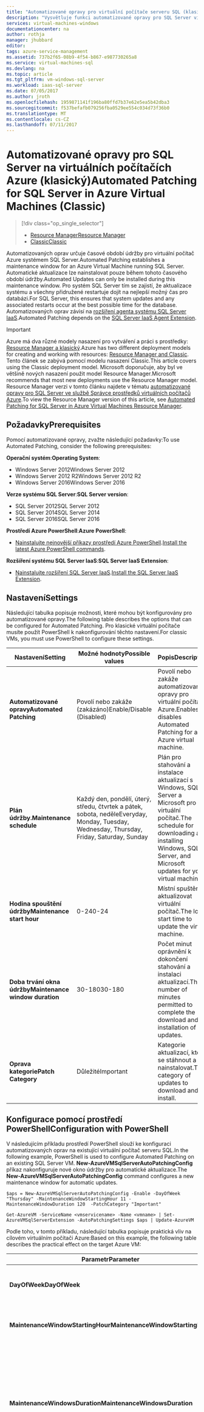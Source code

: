 ```yaml
---
title: "Automatizované opravy pro virtuální počítače serveru SQL (klasické) | Microsoft Docs"
description: "Vysvětluje funkci automatizované opravy pro SQL Server virtuální počítače běžící v Azure pomocí režimu nasazení classic."
services: virtual-machines-windows
documentationcenter: na
author: rothja
manager: jhubbard
editor: 
tags: azure-service-management
ms.assetid: 737b2f65-08b9-4f54-b867-e987730265a8
ms.service: virtual-machines-sql
ms.devlang: na
ms.topic: article
ms.tgt_pltfrm: vm-windows-sql-server
ms.workload: iaas-sql-server
ms.date: 07/05/2017
ms.author: jroth
ms.openlocfilehash: 1959871141f196ba80ffd7b37e62e5ea5b42dba3
ms.sourcegitcommit: f537befafb079256fba0529ee554c034d73f36b0
ms.translationtype: MT
ms.contentlocale: cs-CZ
ms.lasthandoff: 07/11/2017
---
```

# <a name="automated-patching-for-sql-server-in-azure-virtual-machines-classic"></a><span data-ttu-id="17e39-103">Automatizované opravy pro SQL Server na virtuálních počítačích Azure (klasický)</span><span class="sxs-lookup"><span data-stu-id="17e39-103">Automated Patching for SQL Server in Azure Virtual Machines (Classic)</span></span>
> [!div class="op_single_selector"]
> * [<span data-ttu-id="17e39-104">Resource Manager</span><span class="sxs-lookup"><span data-stu-id="17e39-104">Resource Manager</span></span>](../sql/virtual-machines-windows-sql-automated-patching.md)
> * [<span data-ttu-id="17e39-105">Classic</span><span class="sxs-lookup"><span data-stu-id="17e39-105">Classic</span></span>](../classic/sql-automated-patching.md)
> 
> 

<span data-ttu-id="17e39-106">Automatizovaných oprav určuje časové období údržby pro virtuální počítač Azure systémem SQL Server.</span><span class="sxs-lookup"><span data-stu-id="17e39-106">Automated Patching establishes a maintenance window for an Azure Virtual Machine running SQL Server.</span></span> <span data-ttu-id="17e39-107">Automatické aktualizace lze nainstalovat pouze během tohoto časového období údržby.</span><span class="sxs-lookup"><span data-stu-id="17e39-107">Automated Updates can only be installed during this maintenance window.</span></span> <span data-ttu-id="17e39-108">Pro systém SQL Server tím se zajistí, že aktualizace systému a všechny přidružené restartuje dojít na nejlepší možný čas pro databázi.</span><span class="sxs-lookup"><span data-stu-id="17e39-108">For SQL Server, this ensures that system updates and any associated restarts occur at the best possible time for the database.</span></span> <span data-ttu-id="17e39-109">Automatizovaných oprav závisí na [rozšíření agenta systému SQL Server IaaS](../classic/sql-server-agent-extension.md).</span><span class="sxs-lookup"><span data-stu-id="17e39-109">Automated Patching depends on the [SQL Server IaaS Agent Extension](../classic/sql-server-agent-extension.md).</span></span>

> [!IMPORTANT] 
> <span data-ttu-id="17e39-110">Azure má dva různé modely nasazení pro vytváření a práci s prostředky: [Resource Manager a klasický](../../../azure-resource-manager/resource-manager-deployment-model.md).</span><span class="sxs-lookup"><span data-stu-id="17e39-110">Azure has two different deployment models for creating and working with resources: [Resource Manager and Classic](../../../azure-resource-manager/resource-manager-deployment-model.md).</span></span> <span data-ttu-id="17e39-111">Tento článek se zabývá pomocí modelu nasazení Classic.</span><span class="sxs-lookup"><span data-stu-id="17e39-111">This article covers using the Classic deployment model.</span></span> <span data-ttu-id="17e39-112">Microsoft doporučuje, aby byl ve většině nových nasazení použit model Resource Manager.</span><span class="sxs-lookup"><span data-stu-id="17e39-112">Microsoft recommends that most new deployments use the Resource Manager model.</span></span> <span data-ttu-id="17e39-113">Resource Manager verzi v tomto článku najdete v tématu [automatizované opravy pro SQL Server ve službě Správce prostředků virtuálních počítačů Azure](../sql/virtual-machines-windows-sql-automated-patching.md).</span><span class="sxs-lookup"><span data-stu-id="17e39-113">To view the Resource Manager version of this article, see [Automated Patching for SQL Server in Azure Virtual Machines Resource Manager](../sql/virtual-machines-windows-sql-automated-patching.md).</span></span>

## <a name="prerequisites"></a><span data-ttu-id="17e39-114">Požadavky</span><span class="sxs-lookup"><span data-stu-id="17e39-114">Prerequisites</span></span>
<span data-ttu-id="17e39-115">Pomocí automatizované opravy, zvažte následující požadavky:</span><span class="sxs-lookup"><span data-stu-id="17e39-115">To use Automated Patching, consider the following prerequisites:</span></span>

<span data-ttu-id="17e39-116">**Operační systém**:</span><span class="sxs-lookup"><span data-stu-id="17e39-116">**Operating System**:</span></span>

* <span data-ttu-id="17e39-117">Windows Server 2012</span><span class="sxs-lookup"><span data-stu-id="17e39-117">Windows Server 2012</span></span>
* <span data-ttu-id="17e39-118">Windows Server 2012 R2</span><span class="sxs-lookup"><span data-stu-id="17e39-118">Windows Server 2012 R2</span></span>
* <span data-ttu-id="17e39-119">Windows Server 2016</span><span class="sxs-lookup"><span data-stu-id="17e39-119">Windows Server 2016</span></span>

<span data-ttu-id="17e39-120">**Verze systému SQL Server**:</span><span class="sxs-lookup"><span data-stu-id="17e39-120">**SQL Server version**:</span></span>

* <span data-ttu-id="17e39-121">SQL Server 2012</span><span class="sxs-lookup"><span data-stu-id="17e39-121">SQL Server 2012</span></span>
* <span data-ttu-id="17e39-122">SQL Server 2014</span><span class="sxs-lookup"><span data-stu-id="17e39-122">SQL Server 2014</span></span>
* <span data-ttu-id="17e39-123">SQL Server 2016</span><span class="sxs-lookup"><span data-stu-id="17e39-123">SQL Server 2016</span></span>

<span data-ttu-id="17e39-124">**Prostředí Azure PowerShell**:</span><span class="sxs-lookup"><span data-stu-id="17e39-124">**Azure PowerShell**:</span></span>

* <span data-ttu-id="17e39-125">[Nainstalujte nejnovější příkazy prostředí Azure PowerShell](/powershell/azure/overview).</span><span class="sxs-lookup"><span data-stu-id="17e39-125">[Install the latest Azure PowerShell commands](/powershell/azure/overview).</span></span>

<span data-ttu-id="17e39-126">**Rozšíření systému SQL Server IaaS**:</span><span class="sxs-lookup"><span data-stu-id="17e39-126">**SQL Server IaaS Extension**:</span></span>

* <span data-ttu-id="17e39-127">[Nainstalujte rozšíření SQL Server IaaS](../classic/sql-server-agent-extension.md).</span><span class="sxs-lookup"><span data-stu-id="17e39-127">[Install the SQL Server IaaS Extension](../classic/sql-server-agent-extension.md).</span></span>

## <a name="settings"></a><span data-ttu-id="17e39-128">Nastavení</span><span class="sxs-lookup"><span data-stu-id="17e39-128">Settings</span></span>
<span data-ttu-id="17e39-129">Následující tabulka popisuje možnosti, které mohou být konfigurovány pro automatizované opravy.</span><span class="sxs-lookup"><span data-stu-id="17e39-129">The following table describes the options that can be configured for Automated Patching.</span></span> <span data-ttu-id="17e39-130">Pro klasické virtuální počítače musíte použít PowerShell k nakonfigurování těchto nastavení.</span><span class="sxs-lookup"><span data-stu-id="17e39-130">For classic VMs, you must use PowerShell to configure these settings.</span></span>

| <span data-ttu-id="17e39-131">Nastavení</span><span class="sxs-lookup"><span data-stu-id="17e39-131">Setting</span></span> | <span data-ttu-id="17e39-132">Možné hodnoty</span><span class="sxs-lookup"><span data-stu-id="17e39-132">Possible values</span></span> | <span data-ttu-id="17e39-133">Popis</span><span class="sxs-lookup"><span data-stu-id="17e39-133">Description</span></span> |
| --- | --- | --- |
| <span data-ttu-id="17e39-134">**Automatizované opravy**</span><span class="sxs-lookup"><span data-stu-id="17e39-134">**Automated Patching**</span></span> |<span data-ttu-id="17e39-135">Povolí nebo zakáže (zakázáno)</span><span class="sxs-lookup"><span data-stu-id="17e39-135">Enable/Disable (Disabled)</span></span> |<span data-ttu-id="17e39-136">Povolí nebo zakáže automatizované opravy pro virtuální počítač Azure.</span><span class="sxs-lookup"><span data-stu-id="17e39-136">Enables or disables Automated Patching for an Azure virtual machine.</span></span> |
| <span data-ttu-id="17e39-137">**Plán údržby.**</span><span class="sxs-lookup"><span data-stu-id="17e39-137">**Maintenance schedule**</span></span> |<span data-ttu-id="17e39-138">Každý den, pondělí, úterý, středu, čtvrtek a pátek, sobota, neděle</span><span class="sxs-lookup"><span data-stu-id="17e39-138">Everyday, Monday, Tuesday, Wednesday, Thursday, Friday, Saturday, Sunday</span></span> |<span data-ttu-id="17e39-139">Plán pro stahování a instalace aktualizací s Windows, SQL Server a Microsoft pro virtuální počítač.</span><span class="sxs-lookup"><span data-stu-id="17e39-139">The schedule for downloading and installing Windows, SQL Server, and Microsoft updates for your virtual machine.</span></span> |
| <span data-ttu-id="17e39-140">**Hodina spouštění údržby**</span><span class="sxs-lookup"><span data-stu-id="17e39-140">**Maintenance start hour**</span></span> |<span data-ttu-id="17e39-141">0-24</span><span class="sxs-lookup"><span data-stu-id="17e39-141">0-24</span></span> |<span data-ttu-id="17e39-142">Místní spuštění aktualizovat virtuální počítač.</span><span class="sxs-lookup"><span data-stu-id="17e39-142">The local start time to update the virtual machine.</span></span> |
| <span data-ttu-id="17e39-143">**Doba trvání okna údržby**</span><span class="sxs-lookup"><span data-stu-id="17e39-143">**Maintenance window duration**</span></span> |<span data-ttu-id="17e39-144">30-180</span><span class="sxs-lookup"><span data-stu-id="17e39-144">30-180</span></span> |<span data-ttu-id="17e39-145">Počet minut oprávnění k dokončení stahování a instalaci aktualizací.</span><span class="sxs-lookup"><span data-stu-id="17e39-145">The number of minutes permitted to complete the download and installation of updates.</span></span> |
| <span data-ttu-id="17e39-146">**Oprava kategorie**</span><span class="sxs-lookup"><span data-stu-id="17e39-146">**Patch Category**</span></span> |<span data-ttu-id="17e39-147">Důležité</span><span class="sxs-lookup"><span data-stu-id="17e39-147">Important</span></span> |<span data-ttu-id="17e39-148">Kategorie aktualizací, které se stáhnout a nainstalovat.</span><span class="sxs-lookup"><span data-stu-id="17e39-148">The category of updates to download and install.</span></span> |

## <a name="configuration-with-powershell"></a><span data-ttu-id="17e39-149">Konfigurace pomocí prostředí PowerShell</span><span class="sxs-lookup"><span data-stu-id="17e39-149">Configuration with PowerShell</span></span>
<span data-ttu-id="17e39-150">V následujícím příkladu prostředí PowerShell slouží ke konfiguraci automatizovaných oprav na existující virtuální počítač serveru SQL.</span><span class="sxs-lookup"><span data-stu-id="17e39-150">In the following example, PowerShell is used to configure Automated Patching on an existing SQL Server VM.</span></span> <span data-ttu-id="17e39-151">**New-AzureVMSqlServerAutoPatchingConfig** příkaz nakonfiguruje nové okno údržby pro automatické aktualizace.</span><span class="sxs-lookup"><span data-stu-id="17e39-151">The **New-AzureVMSqlServerAutoPatchingConfig** command configures a new maintenance window for automatic updates.</span></span>

    $aps = New-AzureVMSqlServerAutoPatchingConfig -Enable -DayOfWeek "Thursday" -MaintenanceWindowStartingHour 11 -MaintenanceWindowDuration 120  -PatchCategory "Important"

    Get-AzureVM -ServiceName <vmservicename> -Name <vmname> | Set-AzureVMSqlServerExtension -AutoPatchingSettings $aps | Update-AzureVM

<span data-ttu-id="17e39-152">Podle toho, v tomto příkladu, následující tabulka popisuje praktická vliv na cílovém virtuálním počítači Azure:</span><span class="sxs-lookup"><span data-stu-id="17e39-152">Based on this example, the following table describes the practical effect on the target Azure VM:</span></span>

| <span data-ttu-id="17e39-153">Parametr</span><span class="sxs-lookup"><span data-stu-id="17e39-153">Parameter</span></span> | <span data-ttu-id="17e39-154">Efekt</span><span class="sxs-lookup"><span data-stu-id="17e39-154">Effect</span></span> |
| --- | --- |
| <span data-ttu-id="17e39-155">**DayOfWeek**</span><span class="sxs-lookup"><span data-stu-id="17e39-155">**DayOfWeek**</span></span> |<span data-ttu-id="17e39-156">Každý čtvrtek nainstalovány opravy.</span><span class="sxs-lookup"><span data-stu-id="17e39-156">Patches installed every Thursday.</span></span> |
| <span data-ttu-id="17e39-157">**MaintenanceWindowStartingHour**</span><span class="sxs-lookup"><span data-stu-id="17e39-157">**MaintenanceWindowStartingHour**</span></span> |<span data-ttu-id="17e39-158">Začátek aktualizace na 11:00.</span><span class="sxs-lookup"><span data-stu-id="17e39-158">Begin updates at 11:00am.</span></span> |
| <span data-ttu-id="17e39-159">**MaintenanceWindowsDuration**</span><span class="sxs-lookup"><span data-stu-id="17e39-159">**MaintenanceWindowsDuration**</span></span> |<span data-ttu-id="17e39-160">Během 120 minut musí být nainstalované opravy.</span><span class="sxs-lookup"><span data-stu-id="17e39-160">Patches must be installed within 120 minutes.</span></span> <span data-ttu-id="17e39-161">Podle času zahájení, musí provést podle 1:00 pm.</span><span class="sxs-lookup"><span data-stu-id="17e39-161">Based on the start time, they must complete by 1:00pm.</span></span> |
| <span data-ttu-id="17e39-162">**PatchCategory**</span><span class="sxs-lookup"><span data-stu-id="17e39-162">**PatchCategory**</span></span> |<span data-ttu-id="17e39-163">Jedinou možnou nastavení pro tento parametr je "Důležité".</span><span class="sxs-lookup"><span data-stu-id="17e39-163">The only possible setting for this parameter is “Important”.</span></span> |

<span data-ttu-id="17e39-164">Ho může trvat několik minut k instalaci a konfiguraci IaaS Agent serveru SQL Server.</span><span class="sxs-lookup"><span data-stu-id="17e39-164">It could take several minutes to install and configure the SQL Server IaaS Agent.</span></span>

<span data-ttu-id="17e39-165">Chcete-li zakázat automatizovaných oprav, spusťte stejný skript bez parametru-povolit New-AzureVMSqlServerAutoPatchingConfig.</span><span class="sxs-lookup"><span data-stu-id="17e39-165">To disable Automated Patching, run the same script without the -Enable parameter to the New-AzureVMSqlServerAutoPatchingConfig.</span></span> <span data-ttu-id="17e39-166">Stejně jako u instalace, se může trvat několik minut zakázat automatizovaných oprav.</span><span class="sxs-lookup"><span data-stu-id="17e39-166">As with installation, it can take several minutes to disable Automated Patching.</span></span>

## <a name="next-steps"></a><span data-ttu-id="17e39-167">Další kroky</span><span class="sxs-lookup"><span data-stu-id="17e39-167">Next steps</span></span>
<span data-ttu-id="17e39-168">Informace o dalších úlohách, k dispozici automation najdete v tématu [rozšíření agenta systému SQL Server IaaS](../classic/sql-server-agent-extension.md).</span><span class="sxs-lookup"><span data-stu-id="17e39-168">For information about other available automation tasks, see [SQL Server IaaS Agent Extension](../classic/sql-server-agent-extension.md).</span></span>

<span data-ttu-id="17e39-169">Další informace o spuštění systému SQL Server na virtuálních počítačích Azure najdete v tématu [SQL Server na virtuálních počítačích Azure přehled](../sql/virtual-machines-windows-sql-server-iaas-overview.md).</span><span class="sxs-lookup"><span data-stu-id="17e39-169">For more information about running SQL Server on Azure VMs, see [SQL Server on Azure Virtual Machines overview](../sql/virtual-machines-windows-sql-server-iaas-overview.md).</span></span>

